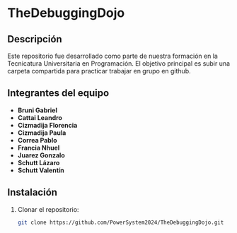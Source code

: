 # TheDebuggingDojo

## Descripción
Este repositorio fue desarrollado como parte de nuestra formación en la Tecnicatura Universitaria en Programación. El objetivo principal es subir una carpeta compartida para practicar trabajar en grupo en github.

## Integrantes del equipo

- **Bruni Gabriel**
- **Cattai Leandro**
- **Cizmadija Florencia**
- **Cizmadija Paula**
- **Correa Pablo**
- **Francia Nhuel**
- **Juarez Gonzalo** 
- **Schutt Lázaro**
- **Schutt Valentín**

## Instalación
1. Clonar el repositorio:
   ```bash
   git clone https://github.com/PowerSystem2024/TheDebuggingDojo.git

